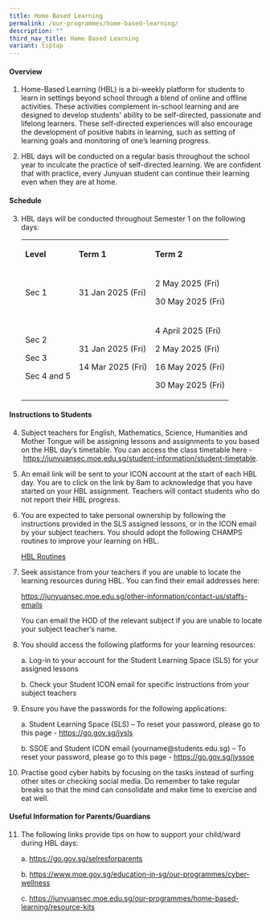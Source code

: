 ```yaml
---
title: Home Based Learning
permalink: /our-programmes/home-based-learning/
description: ""
third_nav_title: Home Based Learning
variant: tiptap
---
```

<h4><strong>Overview</strong></h4>
<ol data-tight="true" class="tight">
<li>
<p>Home-Based Learning (HBL) is a bi-weekly platform for students to learn
in settings beyond school through a blend of online and offline activities.
These activities complement in-school learning and are designed&nbsp;to&nbsp;develop
students' ability to be self-directed, passionate and lifelong learners.
These self-directed experiences will also encourage the development of
positive habits in learning, such as setting of learning goals and monitoring
of one’s learning progress.</p>
</li>
<li>
<p>HBL days will be conducted on a regular basis throughout the school year
to inculcate the practice of self-directed learning. We are confident that
with practice, every Junyuan student can continue their learning even when
they are at home.&nbsp;</p>
</li>
</ol>
<h4><strong>Schedule</strong></h4>
<ol start="3" data-tight="true" class="tight">
<li>
<p>HBL days will be conducted throughout Semester 1 on the following days:</p>
<table style="minWidth: 75px">
<colgroup>
<col>
<col>
<col>
</colgroup>
<tbody>
<tr>
<td rowspan="1" colspan="1">
<p><strong>Level</strong>
</p>
</td>
<td rowspan="1" colspan="1">
<p><strong>Term 1</strong>
</p>
</td>
<td rowspan="1" colspan="1">
<p><strong>Term 2</strong>
</p>
</td>
</tr>
<tr>
<td rowspan="1" colspan="1">
<p>Sec 1</p>
</td>
<td rowspan="1" colspan="1">
<p>31 Jan 2025 (Fri)</p>
</td>
<td rowspan="1" colspan="1">
<p>2 May 2025 (Fri)</p>
<p>30 May 2025 (Fri)</p>
</td>
</tr>
<tr>
<td rowspan="1" colspan="1">
<p>Sec 2</p>
<p>Sec 3</p>
<p>Sec 4 and 5</p>
</td>
<td rowspan="1" colspan="1">
<p>31 Jan 2025 (Fri)</p>
<p>14 Mar 2025 (Fri)</p>
</td>
<td rowspan="1" colspan="1">
<p>4 April 2025 (Fri)</p>
<p>2 May 2025 (Fri)</p>
<p>16 May 2025 (Fri)</p>
<p>30 May 2025 (Fri)</p>
</td>
</tr>
</tbody>
</table>
<p></p>
</li>
</ol>
<h4><strong>Instructions to Students</strong></h4>
<ol start="4" data-tight="true" class="tight">
<li>
<p>Subject teachers for English, Mathematics, Science, Humanities and Mother
Tongue will be assigning lessons and assignments to you based on the HBL
day’s timetable. You can access the class timetable here -&nbsp;<a href="https://junyuansec.moe.edu.sg/student-information/student-timetable" rel="noopener noreferrer nofollow" target="_blank">https://junyuansec.moe.edu.sg/student-information/student-timetable</a>.</p>
</li>
<li>
<p>An email link will be sent to your ICON account at the start of each HBL
day. You are to click on the link by 8am to acknowledge that you have started
on your HBL assignment. Teachers will contact students who do not report
their HBL progress.</p>
</li>
<li>
<p>You are expected to take personal ownership by&nbsp;following the instructions
provided in the SLS assigned lessons, or in the ICON email by your subject
teachers. You should adopt the following CHAMPS routines to improve your
learning on HBL.</p>
<p><a href="/files/HBL_Routines.pdf" rel="noopener noreferrer nofollow" target="_blank">HBL Routines</a>
</p>
<p></p>
</li>
<li>
<p>Seek assistance from your teachers if you are unable to locate the learning
resources during HBL. You can find their email addresses here:&nbsp;</p>
<p><a href="https://junyuansec.moe.edu.sg/other-information/contact-us/staffs-emails" rel="noopener noreferrer nofollow" target="_blank">https://junyuansec.moe.edu.sg/other-information/contact-us/staffs-emails</a>
</p>
<p>You can email the HOD of the relevant subject if you are unable to locate
your subject teacher’s name.&nbsp;</p>
</li>
<li>
<p>You should access the following platforms for your learning resources:</p>
<p>a. Log-in to your account for the Student Learning Space (SLS) for your
assigned lessons</p>
<p>b. Check your Student ICON email for specific instructions from your subject
teachers&nbsp;</p>
<p></p>
</li>
<li>
<p>Ensure you have the passwords for the following applications:</p>
<p>a. Student Learning Space (SLS) – To reset your password, please go to
this page -&nbsp;<a href="https://go.gov.sg/jysls" rel="noopener noreferrer nofollow" target="_blank">https://go.gov.sg/jysls</a>
</p>
<p>b. SSOE and Student ICON email (<a rel="noopener noreferrer nofollow" target="_blank">yourname@students.edu.sg</a>)
– To reset your password, please go to this page -&nbsp;<a href="https://go.gov.sg/jyssoe" rel="noopener noreferrer nofollow" target="_blank">https://go.gov.sg/jyssoe</a>
</p>
</li>
<li>
<p>Practise good cyber habits by focusing on the tasks instead of surfing
other sites or checking social media. Do remember to take regular breaks
so that the mind can consolidate and make time to exercise and eat well.</p>
</li>
</ol>
<h4><strong>Useful Information for Parents/Guardians</strong></h4>
<ol start="11" data-tight="true" class="tight">
<li>
<p>The following links provide tips on how to support your child/ward during
HBL days:</p>
<p>a.&nbsp;<a href="https://go.gov.sg/selresforparents" rel="noopener noreferrer nofollow" target="_blank">https://go.gov.sg/selresforparents</a>
</p>
<p>b.&nbsp;<a href="https://www.moe.gov.sg/education-in-sg/our-programmes/cyber-wellness" rel="noopener noreferrer nofollow" target="_blank">https://www.moe.gov.sg/education-in-sg/our-programmes/cyber-wellness</a>
</p>
<p>c.&nbsp;<a href="https://junyuansec.moe.edu.sg/our-programmes/home-based-learning/resource-kits" rel="noopener noreferrer nofollow" target="_blank">https://junyuansec.moe.edu.sg/our-programmes/home-based-learning/resource-kits</a>
</p>
</li>
</ol>
<p></p>